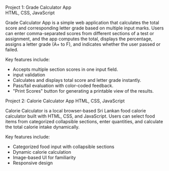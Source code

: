 Project 1: Grade Calculator App   
           HTML, CSS, JavaScript

Grade Calculator App is a simple web application that calculates the total score and corresponding letter grade based on multiple input marks. Users can enter comma-separated scores from different sections of a test or assignment, and the app computes the total, displays the percentage, assigns a letter grade (A+ to F), and indicates whether the user passed or failed.

Key features include:
  * Accepts multiple section scores in one input field.
  * input validation
  * Calculates and displays total score and letter grade instantly.
  * Pass/fail evaluation with color-coded feedback.
  * "Print Scores" button for generating a printable view of the results.


Project 2: Calorie Calculator App
           HTML, CSS, JavaScript



Calorie Calculator is a local browser-based Sri Lankan food calorie calculator built with HTML, CSS, and JavaScript. Users can select food items from categorized collapsible sections, enter quantities, and calculate the total calorie intake dynamically.

Key features include:
 * Categorized food input with collapsible sections
 * Dynamic calorie calculation
 * Image-based UI for familiarity
 * Responsive design
